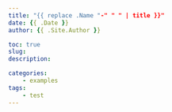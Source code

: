 ```yaml
---
title: "{{ replace .Name "-" " " | title }}"
date: {{ .Date }}
author: {{ .Site.Author }}

toc: true
slug: 
description: 

categories:
    - examples
tags:
    - test
---
```


